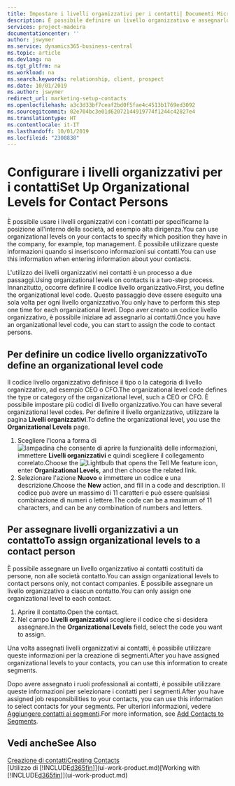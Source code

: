 ```yaml
---
title: Impostare i livelli organizzativi per i contatti| Documenti Microsoft
description: È possibile definire un livello organizzativo e assegnarlo al contatto per indicare la posizione all'interno della rispettiva società, ad esempio alta dirigenza.
services: project-madeira
documentationcenter: ''
author: jswymer
ms.service: dynamics365-business-central
ms.topic: article
ms.devlang: na
ms.tgt_pltfrm: na
ms.workload: na
ms.search.keywords: relationship, client, prospect
ms.date: 10/01/2019
ms.author: jswymer
redirect_url: marketing-setup-contacts
ms.openlocfilehash: a3c3d33bf7ceaf2bd0f5fae4c4513b1769ed3092
ms.sourcegitcommit: 02e704bc3e01d62072144919774f1244c42827e4
ms.translationtype: HT
ms.contentlocale: it-IT
ms.lasthandoff: 10/01/2019
ms.locfileid: "2308838"
---
```

# <a name="set-up-organizational-levels-for-contact-persons"></a><span data-ttu-id="947a5-103">Configurare i livelli organizzativi per i contatti</span><span class="sxs-lookup"><span data-stu-id="947a5-103">Set Up Organizational Levels for Contact Persons</span></span>
<span data-ttu-id="947a5-104">È possibile usare i livelli organizzativi con i contatti per specificarne la posizione all'interno della società, ad esempio alta dirigenza.</span><span class="sxs-lookup"><span data-stu-id="947a5-104">You can use organizational levels on your contacts to specify which position they have in the company, for example, top management.</span></span> <span data-ttu-id="947a5-105">È possibile utilizzare queste informazioni quando si inseriscono informazioni sui contatti.</span><span class="sxs-lookup"><span data-stu-id="947a5-105">You can use this information when entering information about your contacts.</span></span>

<span data-ttu-id="947a5-106">L'utilizzo dei livelli organizzativi nei contatti è un processo a due passaggi.</span><span class="sxs-lookup"><span data-stu-id="947a5-106">Using organizational levels on contacts is a two-step process.</span></span> <span data-ttu-id="947a5-107">Innanzitutto, occorre definire il codice livello organizzativo.</span><span class="sxs-lookup"><span data-stu-id="947a5-107">First, you define the organizational level code.</span></span> <span data-ttu-id="947a5-108">Questo passaggio deve essere eseguito una sola volta per ogni livello organizzativo.</span><span class="sxs-lookup"><span data-stu-id="947a5-108">You only have to perform this step one time for each organizational level.</span></span> <span data-ttu-id="947a5-109">Dopo aver creato un codice livello organizzativo, è possibile iniziare ad assegnarlo ai contatti.</span><span class="sxs-lookup"><span data-stu-id="947a5-109">Once you have an organizational level code, you can start to assign the code to contact persons.</span></span>

## <a name="to-define-an-organizational-level-code"></a><span data-ttu-id="947a5-110">Per definire un codice livello organizzativo</span><span class="sxs-lookup"><span data-stu-id="947a5-110">To define an organizational level code</span></span>
<span data-ttu-id="947a5-111">Il codice livello organizzativo definisce il tipo o la categoria di livello organizzativo, ad esempio CEO o CFO.</span><span class="sxs-lookup"><span data-stu-id="947a5-111">The organizational level code defines the type or category of the organizational level, such a CEO  or CFO.</span></span> <span data-ttu-id="947a5-112">È possibile impostare più codici di livello organizzativo.</span><span class="sxs-lookup"><span data-stu-id="947a5-112">You can have several organizational level codes.</span></span> <span data-ttu-id="947a5-113">Per definire il livello organizzativo, utilizzare la pagina **Livelli organizzativi**.</span><span class="sxs-lookup"><span data-stu-id="947a5-113">To define the organizational level, you use the **Organizational Levels** page.</span></span>

1. <span data-ttu-id="947a5-114">Scegliere l'icona a forma di ![lampadina che consente di aprire la funzionalità delle informazioni](media/ui-search/search_small.png "Informazioni sull'operazione che si desidera eseguire"), immettere **Livelli organizzativi** e quindi scegliere il collegamento correlato.</span><span class="sxs-lookup"><span data-stu-id="947a5-114">Choose the ![Lightbulb that opens the Tell Me feature](media/ui-search/search_small.png "Tell me what you want to do") icon, enter **Organizational Levels**, and then choose the related link.</span></span>
2. <span data-ttu-id="947a5-115">Selezionare l'azione **Nuovo** e immettere un codice e una descrizione.</span><span class="sxs-lookup"><span data-stu-id="947a5-115">Choose the **New** action, and fill in a code and description.</span></span> <span data-ttu-id="947a5-116">Il codice può avere un massimo di 11 caratteri e può essere qualsiasi combinazione di numeri o lettere.</span><span class="sxs-lookup"><span data-stu-id="947a5-116">The code can be a maximum of 11 characters, and can be any combination of numbers and letters.</span></span>

## <a name="to-assign-organizational-levels-to-a-contact-person"></a><span data-ttu-id="947a5-117">Per assegnare livelli organizzativi a un contatto</span><span class="sxs-lookup"><span data-stu-id="947a5-117">To assign organizational levels to a contact person</span></span>
<span data-ttu-id="947a5-118">È possibile assegnare un livello organizzativo ai contatti costituiti da persone, non alle società contatto.</span><span class="sxs-lookup"><span data-stu-id="947a5-118">You can assign organizational levels to contact persons only, not contact companies.</span></span> <span data-ttu-id="947a5-119">È possibile assegnare un livello organizzativo a ciascun contatto.</span><span class="sxs-lookup"><span data-stu-id="947a5-119">You can only assign one organizational level to each contact.</span></span>

1. <span data-ttu-id="947a5-120">Aprire il contatto.</span><span class="sxs-lookup"><span data-stu-id="947a5-120">Open the contact.</span></span>
2. <span data-ttu-id="947a5-121">Nel campo **Livelli organizzativi** scegliere il codice che si desidera assegnare.</span><span class="sxs-lookup"><span data-stu-id="947a5-121">In the **Organizational Levels** field, select the code you want to assign.</span></span>

<span data-ttu-id="947a5-122">Una volta assegnati livelli organizzativi ai contatti, è possibile utilizzare queste informazioni per la creazione di segmenti.</span><span class="sxs-lookup"><span data-stu-id="947a5-122">After you have assigned organizational levels to your contacts, you can use this information to create segments.</span></span>

<span data-ttu-id="947a5-123">Dopo avere assegnato i ruoli professionali ai contatti, è possibile utilizzare queste informazioni per selezionare i contatti per i segmenti.</span><span class="sxs-lookup"><span data-stu-id="947a5-123">After you have assigned job responsibilities to your contacts, you can use this information to select contacts for your segments.</span></span> <span data-ttu-id="947a5-124">Per ulteriori informazioni, vedere [Aggiungere contatti ai segmenti](marketing-add-contact-segment.md).</span><span class="sxs-lookup"><span data-stu-id="947a5-124">For more information, see [Add Contacts to Segments](marketing-add-contact-segment.md).</span></span>

## <a name="see-also"></a><span data-ttu-id="947a5-125">Vedi anche</span><span class="sxs-lookup"><span data-stu-id="947a5-125">See Also</span></span>
[<span data-ttu-id="947a5-126">Creazione di contatti</span><span class="sxs-lookup"><span data-stu-id="947a5-126">Creating Contacts</span></span>](marketing-create-contact-companies.md)  
<span data-ttu-id="947a5-127">[Utilizzo di [!INCLUDE[d365fin](includes/d365fin_md.md)]](ui-work-product.md)</span><span class="sxs-lookup"><span data-stu-id="947a5-127">[Working with [!INCLUDE[d365fin](includes/d365fin_md.md)]](ui-work-product.md)</span></span>  
